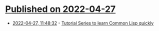 # [Published on 2022-04-27](index.md)

* [2022-04-27, 11:48:32](https://news.ycombinator.com/item?id=31178737) - [Tutorial Series to learn Common Lisp quickly](https://github.com/rabbibotton/clog/blob/main/LEARN.md)
